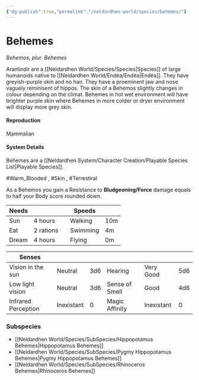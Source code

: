 ```yaml
---
{"dg-publish":true,"permalink":"/neldardhen-world/species/behemes/"}
---
```


# Behemes
*Behemos, plur. Behemes*

Aranlindir are a [[Neldardhen World/Species/Species\|Species]] of large humanoids native to [[Neldardhen World/Endëa/Endëa\|Endëa]]. They have greyish-purple skin and no hair.  They have a proeminent jaw and nose vaguely reminisent of hippos.
The skin of a Behemos slightly changes in colour depending on the climat. Behemes in hot wet environment will have brighter purple skin where Behemes in more colder or dryer environment will display more grey skin.


#### Reproduction
Mammalian


#### System Details
Behemes are a [[Neldardhen System/Character Creation/Playable Species List\|Playable Species]].

#Warm_Blooded , #Skin , #Terrestiral 

As a Behemos you gain a Resistance to **Bludgeoning/Force** damage equals to half your Body score rounded down.

| **Needs** |           |     | **Speeds** |     |
| --------- | --------- | --- | ---------- | --- |
| Sun       | 4 hours   |     | Walking    | 10m |
| Eat       | 2 rations |     | Swimming   | 4m  |
| Dream     | 4 hours   |     | Flying     | 0m  |

| **Senses**          |            |     |                |            |     |
| ------------------- | ---------- | --- | -------------- | ---------- | --- |
| Vision in the sun   | Neutral    | 3d6 | Hearing        | Very Good  | 5d6 |
| Low light vision    | Neutral    | 3d6 | Sense of Smell | Good       | 4d6 |
| Infrared Perception | Inexistant | 0   | Magic Affinity | Inexistant | 0   |

### Subspecies
- [[Neldardhen World/Species/SubSpecies/Hippopotamus Behemes\|Hippopotamus Behemes]]
- [[Neldardhen World/Species/SubSpecies/Pygmy Hippopotamus Behemes\|Pygmy Hippopotamus Behemes]]
- [[Neldardhen World/Species/SubSpecies/Rhinoceros Behemes\|Rhinoceros Behemes]]
